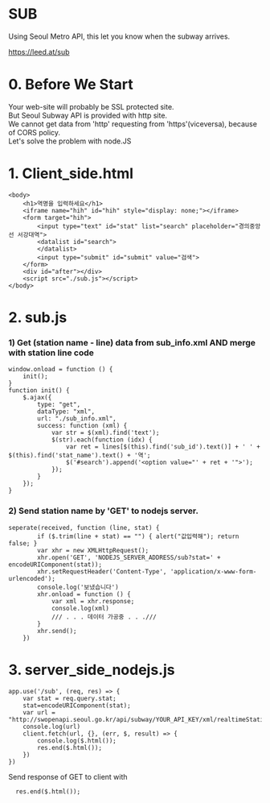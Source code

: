 # SUB
Using Seoul Metro API, this let you know when the subway arrives.

https://leed.at/sub

# 0. Before We Start
Your web-site will probably be SSL protected site.  
But Seoul Subway API is provided with http site.  
We cannot get data from 'http' requesting from 'https'(viceversa), because of CORS policy.  
Let's solve the problem with node.JS  

# 1. Client_side.html
```
<body>
    <h1>역명을 입력하세요</h1>
    <iframe name="hih" id="hih" style="display: none;"></iframe>
    <form target="hih">
        <input type="text" id="stat" list="search" placeholder="경의중앙선 서강대역">
        <datalist id="search">
        </datalist>
        <input type="submit" id="submit" value="검색">
    </form>
    <div id="after"></div>
    <script src="./sub.js"></script>
</body>
```

# 2. sub.js
### 1) Get (station name - line) data from sub_info.xml AND merge with station line code
```
window.onload = function () {
    init();
}
function init() {
    $.ajax({
        type: "get",
        dataType: "xml",
        url: "./sub_info.xml",
        success: function (xml) {
            var str = $(xml).find('text');
            $(str).each(function (idx) {
                var ret = lines[$(this).find('sub_id').text()] + ' ' + $(this).find('stat_name').text() + '역';
                $('#search').append('<option value="' + ret + '">');
            });
        }
    });
}
```
### 2) Send station name by 'GET' to nodejs server.
```
seperate(received, function (line, stat) {
        if ($.trim(line + stat) == "") { alert("값입력해"); return false; }
        var xhr = new XMLHttpRequest();
        xhr.open('GET', 'NODEJS_SERVER_ADDRESS/sub?stat=' + encodeURIComponent(stat));
        xhr.setRequestHeader('Content-Type', 'application/x-www-form-urlencoded');
        console.log('보냈습니다')
        xhr.onload = function () {
            var xml = xhr.response;
            console.log(xml)
            /// . . . 데이터 가공중 . . .///
        }
        xhr.send();
    })
```

# 3. server_side_nodejs.js
```
app.use('/sub', (req, res) => {
    var stat = req.query.stat;
    stat=encodeURIComponent(stat);
    var url = "http://swopenapi.seoul.go.kr/api/subway/YOUR_API_KEY/xml/realtimeStationArrival/0/1000/"+stat;
    console.log(url)
    client.fetch(url, {}, (err, $, result) => {
        console.log($.html());
        res.end($.html());
    })
})
```
Send response of GET to client with 

      res.end($.html());
  
  
